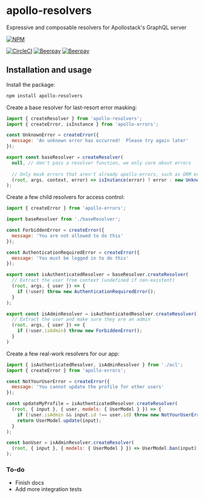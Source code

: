 # apollo-resolvers
Expressive and composable resolvers for Apollostack's GraphQL server

[![NPM](https://nodei.co/npm/apollo-resolvers.png?downloads=true&downloadRank=true&stars=true)](https://nodei.co/npm/apollo-resolvers/)

[![CircleCI](https://circleci.com/gh/thebigredgeek/apollo-resolvers/tree/master.svg?style=shield)](https://circleci.com/gh/thebigredgeek/apollo-resolvers/tree/master)  [![Beerpay](https://beerpay.io/thebigredgeek/apollo-resolvers/badge.svg?style=beer-square)](https://beerpay.io/thebigredgeek/apollo-resolvers)  [![Beerpay](https://beerpay.io/thebigredgeek/apollo-resolvers/make-wish.svg?style=flat-square)](https://beerpay.io/thebigredgeek/apollo-resolvers?focus=wish)

## Installation and usage

Install the package:

```bash
npm install apollo-resolvers
```

Create a base resolver for last-resort error masking:

```javascript
import { createResolver } from 'apollo-resolvers';
import { createError, isInstance } from 'apollo-errors';

const UnknownError = createError({
  message: 'An unknown error has occurred!  Please try again later'
});

export const baseResolver = createResolver(
  null, // don't pass a resolver function, we only care about errors
  
  // Only mask errors that aren't already apollo-errors, such as ORM errors etc
  (root, args, context, error) => isInstance(error) ? error : new UnknownError()
);
```

Create a few child resolvers for access control:
```javascript
import { createError } from 'apollo-errors';

import baseResolver from './baseResolver';

const ForbiddenError = createError({
  message: 'You are not allowed to do this'
});

const AuthenticationRequiredError = createError({
  message: 'You must be logged in to do this'
});

export const isAuthenticatedResolver = baseResolver.createResolver(
  // Extract the user from context (undefined if non-existent)
  (root, args, { user }) => {
    if (!user) throw new AuthenticationRequiredError();
  }
);

export const isAdminResolver = isAuthenticatedResolver.createResolver(
  // Extract the user and make sure they are an admin
  (root, args, { user }) => {
    if (!user.isAdmin) throw new ForbiddenError();
  }
)
```

Create a few real-work resolvers for our app:

```javascript
import { isAuthenticatedResolver, isAdminResolver } from './acl';
import { createError } from 'apollo-errors';

const NotYourUserError = createError({
  message: 'You cannot update the profile for other users'
});

const updateMyProfile = isAuthenticatedResolver.createResolver(
  (root, { input }, { user, models: { UserModel } }) => {
    if (!user.isAdmin && input.id !== user.id) throw new NotYourUserError();
    return UserModel.update(input);
  }
);

const banUser = isAdminResolver.createResolver(
  (root, { input }, { models: { UserModel } }) => UserModel.ban(input)
);
```


### To-do

* Finish docs
* Add more integration tests
